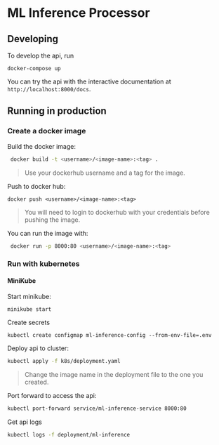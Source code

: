 # ML Inference Processor

## Developing

To develop the api, run 

```
docker-compose up
```

You can try the api with the interactive documentation at `http://localhost:8000/docs`.

## Running in production

### Create a docker image

Build the docker image:

```bash
 docker build -t <username>/<image-name>:<tag> .
```

> Use your dockerhub username and a tag for the image.

Push to docker hub:

```
docker push <username>/<image-name>:<tag>
```

> You will need to login to dockerhub with your credentials before pushing the image.

You can run the image with:

```bash
 docker run -p 8000:80 <username>/<image-name>:<tag>
```

### Run with kubernetes

#### MiniKube

Start minikube:

```bash
minikube start
```

Create secrets

```
kubectl create configmap ml-inference-config --from-env-file=.env
```

Deploy api to cluster:

```bash
kubectl apply -f k8s/deployment.yaml
```

> Change the image name in the deployment file to the one you created.

Port forward to access the api:

```bash
kubectl port-forward service/ml-inference-service 8000:80 
```

Get api logs

```bash
kubectl logs -f deployment/ml-inference
```